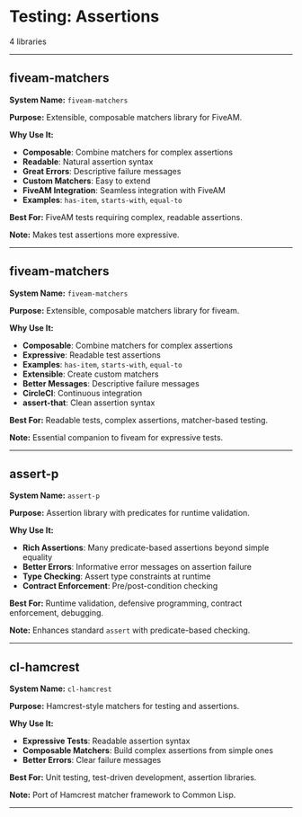 # Testing: Assertions

4 libraries

---

## fiveam-matchers

**System Name:** `fiveam-matchers`

**Purpose:** Extensible, composable matchers library for FiveAM.

**Why Use It:**
- **Composable**: Combine matchers for complex assertions
- **Readable**: Natural assertion syntax
- **Great Errors**: Descriptive failure messages
- **Custom Matchers**: Easy to extend
- **FiveAM Integration**: Seamless integration with FiveAM
- **Examples**: `has-item`, `starts-with`, `equal-to`

**Best For:** FiveAM tests requiring complex, readable assertions.

**Note:** Makes test assertions more expressive.

---


## fiveam-matchers

**System Name:** `fiveam-matchers`

**Purpose:** Extensible, composable matchers library for fiveam.

**Why Use It:**
- **Composable**: Combine matchers for complex assertions
- **Expressive**: Readable test assertions
- **Examples**: `has-item`, `starts-with`, `equal-to`
- **Extensible**: Create custom matchers
- **Better Messages**: Descriptive failure messages
- **CircleCI**: Continuous integration
- **assert-that**: Clean assertion syntax

**Best For:** Readable tests, complex assertions, matcher-based testing.

**Note:** Essential companion to fiveam for expressive tests.

---


## assert-p

**System Name:** `assert-p`

**Purpose:** Assertion library with predicates for runtime validation.

**Why Use It:**
- **Rich Assertions**: Many predicate-based assertions beyond simple equality
- **Better Errors**: Informative error messages on assertion failure
- **Type Checking**: Assert type constraints at runtime
- **Contract Enforcement**: Pre/post-condition checking

**Best For:** Runtime validation, defensive programming, contract enforcement, debugging.

**Note:** Enhances standard `assert` with predicate-based checking.

---


## cl-hamcrest

**System Name:** `cl-hamcrest`

**Purpose:** Hamcrest-style matchers for testing and assertions.

**Why Use It:**
- **Expressive Tests**: Readable assertion syntax
- **Composable Matchers**: Build complex assertions from simple ones
- **Better Errors**: Clear failure messages

**Best For:** Unit testing, test-driven development, assertion libraries.

**Note:** Port of Hamcrest matcher framework to Common Lisp.

---


